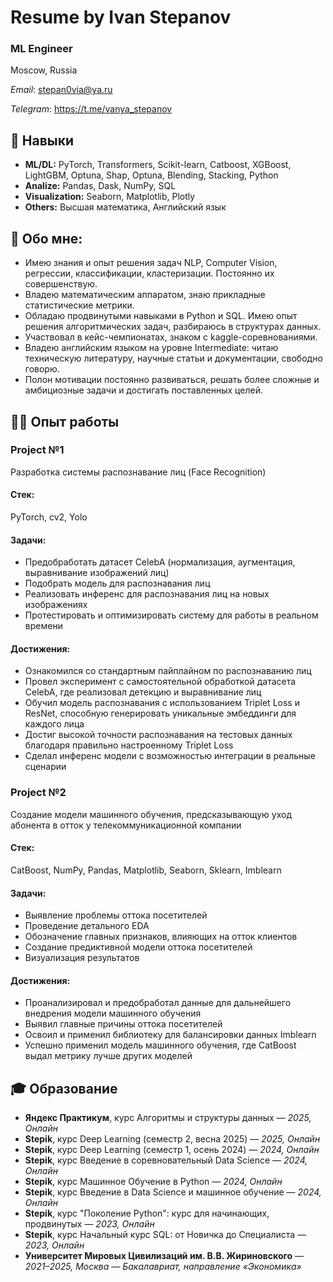 # Resume by Ivan Stepanov
### ML Engineer
Moscow, Russia

*Email*: stepan0via@ya.ru

*Telegram*: https://t.me/vanya_stepanov

## 🔎 Навыки
- **ML/DL:** PyTorch, Transformers, Scikit-learn, Catboost, XGBoost, LightGBM, Optuna, Shap, Optuna, Blending, Stacking, Python
- **Analize:** Pandas, Dask, NumPy, SQL 
- **Visualization:** Seaborn, Matplotlib, Plotly
- **Others:** Высшая математика, Английский язык

## 📝 Обо мне:
- Имею знания и опыт решения задач NLP, Computer Vision, регрессии, классификации, кластеризации. Постоянно их совершенствую.
- Владею математическим аппаратом, знаю прикладные статистические метрики.
- Обладаю продвинутыми навыками в Python и SQL. Имею опыт решения алгоритмических задач, разбираюсь в структурах данных. 
- Участвовал в кейс-чемпионатах, знаком с kaggle-соревнованиями.
- Владею английским языком на уровне Intermediate: читаю техническую литературу, научные статьи и документации, свободно говорю. 
- Полон мотивации постоянно развиваться, решать более сложные и амбициозные задачи и достигать поставленных целей.
  
## 👨‍💻 Опыт работы
### Project №1
Разработка системы распознавание лиц (Face Recognition)
#### Стек:
PyTorch, cv2, Yolo
#### Задачи:
- Предобработать датасет CelebA (нормализация, аугментация, выравнивание изображений лиц)
- Подобрать модель для распознавания лиц
- Реализовать инференс для распознавания лиц на новых изображениях
- Протестировать и оптимизировать систему для работы в реальном времени
#### Достижения:
- Ознакомился со стандартным пайплайном по распознаванию лиц
- Провел эксперимент с самостоятельной обработкой датасета CelebA, где реализовал детекцию и выравнивание лиц
- Обучил модель распознавания с использованием Triplet Loss и ResNet, способную генерировать уникальные эмбеддинги для каждого лица
- Достиг высокой точности распознавания на тестовых данных благодаря правильно настроенному Triplet Loss
- Сделал инференс модели с возможностью интеграции в реальные сценарии 
 
### Project №2
Создание модели машинного обучения, предсказывающую уход абонента в отток у телекоммуникационной компании
#### Стек:
CatBoost, NumPy, Pandas, Matplotlib, Seaborn, Sklearn, Imblearn 
#### Задачи:
- Выявление проблемы оттока посетителей
- Проведение детального EDA
- Обозначение главных признаков, влияющих на отток клиентов
- Создание предиктивной модели оттока посетителей
- Визуализация результатов
#### Достижения:
- Проанализировал и предобработал данные для дальнейшего внедрения   модели машинного обучения
- Выявил главные причины оттока посетителей
- Освоил и применил библиотеку для балансировки данных Imblearn
- Успешно применил модель машинного обучения, где CatBoost выдал метрику лучше других моделей

## 🎓 Образование
- **Яндекс Практикум**, курс Алгоритмы и структуры данных — *2025, Онлайн*
- **Stepik**, курс Deep Learning (семестр 2, весна 2025) — *2025, Онлайн*
- **Stepik**, курс Deep Learning (семестр 1, осень 2024) — *2024, Онлайн*
- **Stepik**, курс Введение в соревновательный Data Science — *2024, Онлайн*
- **Stepik**, курс Машинное Обучение в Python — *2024, Онлайн*
- **Stepik**, курс Введение в Data Science и машинное обучение — *2024, Онлайн*
- **Stepik**, курс "Поколение Python": курс для начинающих, продвинутых — *2023, Онлайн*
- **Stepik**, курс Начальный курс SQL: от Новичка до Специалиста — *2023, Онлайн*
- **Университет Мировых Цивилизаций им. В.В. Жириновского** — *2021–2025, Москва* — *Бакалавриат, направление «Экономика»*


